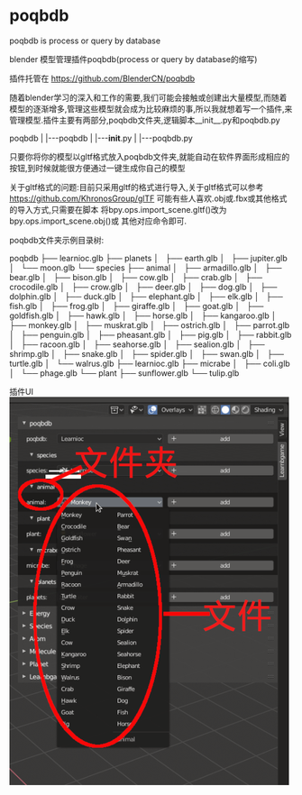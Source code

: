 # poqbdb
poqbdb is process or query by database

blender 模型管理插件poqbdb(process or query by database的缩写)

插件托管在 https://github.com/BlenderCN/poqbdb

随着blender学习的深入和工作的需要,我们可能会接触或创建出大量模型,而随着模型的逐渐增多,管理这些模型就会成为比较麻烦的事,所以我就想着写一个插件,来管理模型.插件主要有两部分,poqbdb文件夹,逻辑脚本__init__.py和poqbdb.py

poqbdb
	|
	|---poqbdb
	|
	|---__init__.py
	|
	|---poqbdb.py

只要你将你的模型以gltf格式放入poqbdb文件夹,就能自动在软件界面形成相应的按钮,到时候就能很方便通过一键生成你自己的模型

关于gltf格式的问题:目前只采用gltf的格式进行导入,关于gltf格式可以参考 https://github.com/KhronosGroup/glTF
可能有些人喜欢.obj或.fbx或其他格式的导入方式,只需要在脚本
将bpy.ops.import_scene.gltf()改为bpy.ops.import_scene.obj()或	其他对应命令即可.

poqbdb文件夹示例目录树:

poqbdb
├── learnioc.glb
├── planets
│   ├── earth.glb
│   ├── jupiter.glb
│   └── moon.glb
└── species
    ├── animal
    │   ├── armadillo.glb
    │   ├── bear.glb
    │   ├── bison.glb
    │   ├── cow.glb
    │   ├── crab.glb
    │   ├── crocodile.glb
    │   ├── crow.glb
    │   ├── deer.glb
    │   ├── dog.glb
    │   ├── dolphin.glb
    │   ├── duck.glb
    │   ├── elephant.glb
    │   ├── elk.glb
    │   ├── fish.glb
    │   ├── frog.glb
    │   ├── giraffe.glb
    │   ├── goat.glb
    │   ├── goldfish.glb
    │   ├── hawk.glb
    │   ├── horse.glb
    │   ├── kangaroo.glb
    │   ├── monkey.glb
    │   ├── muskrat.glb
    │   ├── ostrich.glb
    │   ├── parrot.glb
    │   ├── penguin.glb
    │   ├── pheasant.glb
    │   ├── pig.glb
    │   ├── rabbit.glb
    │   ├── racoon.glb
    │   ├── seahorse.glb
    │   ├── sealion.glb
    │   ├── shrimp.glb
    │   ├── snake.glb
    │   ├── spider.glb
    │   ├── swan.glb
    │   ├── turtle.glb
    │   └── walrus.glb
    ├── learnioc.glb
    ├── micrabe
    │   ├── coli.glb
    │   └── phage.glb
    └── plant
        ├── sunflower.glb
        └── tulip.glb

插件UI
![](blender.png)
